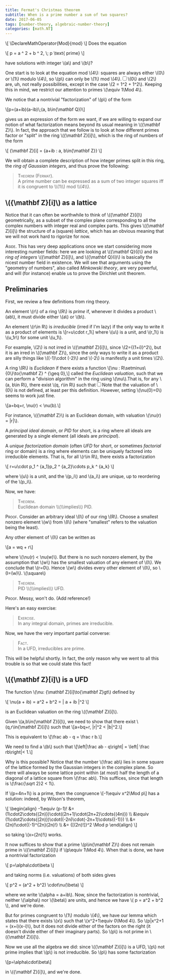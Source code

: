 ```yaml
---
title: Fermat's Christmas theorem
subtitle: When is a prime number a sum of two squares?
date: 2017-06-05
tags: [number-theory, algebraic-number-theory]
categories: [math.NT]
---
```

\\[ \\DeclareMathOperator{Mod}{mod} \\]
Does the equation

\\[ p = a ^ 2 + b ^ 2, \\; p \\text{ prime} \\]

have solutions with integer \\(a\\) and \\(b\\)?

One start is to look at the equation mod \\(4\\): squares are always either \\(0\\) or 
\\(1\\) modulo \\(4\\), so \\(p\\) can only be \\(1\\) mod \\(4\\).<label for="sn-demo" class="margin-toggle sidenote-number"></label><input type="checkbox" id="sn-demo" class="margin-toggle"/><span class=sidenote>\\(0\\) and \\(2\\) are, uh, not really possibilities, except in the case \\(2 = 1^2 + 1^2\\).</span> Keeping this in mind, we restrict our attention to primes \\(\\equiv 1\\Mod 4\\).

We notice that a nontrivial "factorization" of \\(p\\) of the form

\\[p=(a+ib)(a-ib)\\;(a, b\\in{\\mathbf Q})\\]

gives us an expression of the form we want, if we are willing to expand our
notion of what factorization means beyond its usual meaning in \\({\\mathbf Z}\\).
In fact, the approach that we follow
is to look at how different primes factor or "split" in the ring \\({\\mathbf Z}[i]\\),
which is the ring of numbers of the form

\\[ {\\mathbf Z}[i] = \{a+ib : a, b\\in{\\mathbf Z}\} \\]

We will obtain a complete description of how integer primes split in this ring, the
*ring of Gaussian integers*, and thus prove the following:

<blockquote>
<span style="font-variant:small-caps">Theorem (Fermat).</span><br>
A prime number can be expressed as a sum of two integer squares iff it is congruent to \\(1\\) mod \\(4\\).
</blockquote>

## \\({\\mathbf Z}[i]\\) as a lattice

Notice that it can often be worthwhile to think of \\({\\mathbf Z}[i]\\) geometrically, as a
subset of the complex plane corresponding to all the complex numbers with
integer real and complex parts. This gives \\({\\mathbf Z}[i]\\) the structure of a (square)
*lattice*, which has an obvious meaning that we will not work hard to
rigorize for now. <!-- Low-effort picture: -->

<!-- \\begin{tikzpicture} -->
<!-- \\begin{scope} -->
<!-- \\clip (-5,-5) rectangle (4cm,4cm); % Clips the picture... -->
<!-- \\draw[style=help lines,dashed] (-14,-14) grid[step=2cm] (14,14); % Draws a grid in the new coordinates. -->
<!-- \\foreach \\x in {-7,-6,...,7}{                           % Two indices running over each -->
<!--     \\foreach \\y in {-7,-6,...,7}{                       % node on the grid we have drawn -->
<!--     \\node[draw,circle,inner sep=2pt,fill] at (2*\\x,2*\\y) {}; % Places a dot at those points -->
<!--     } -->
<!-- } -->
<!-- \\end{scope} -->
<!-- \\end{tikzpicture} -->

<span style="font-variant:small-caps;">Aside</span>. This has very deep applications once we start considering more interesting number fields:
here we are looking at \\({\\mathbf Q}(i)\\) and its *ring of integers* \\({\\mathbf Z}[i]\\), and
\\({\\mathbf Q}(i)\\) is basically the nicest number field in existence. We will see that
arguments using the "geometry of numbers", also called *Minkowski theory*, are very powerful, and will (for instance) enable us to prove the
Dirichlet unit theorem.

## Preliminaries

First, we review a few definitions from ring theory.

<!-- \\begin{defn} -->
  An element \\(r\\) of a ring \\(R\\) is *prime* if, whenever it divides a
  product \\(ab\\), it must divide either \\(a\\) or \\(b\\).
<!-- \\end{defn} -->

<!-- \\begin{defn} -->
  An element \\(r\\in R\\) is *irreducible* (irred if I'm lazy) if the only
  way to write it as a product of elements is
  \\[r=u\\cdot r_1\\]
  where \\(u\\) is a unit, and \\(r_1\\) is \\(u_1r\\) for some unit \\(u_1\\).
<!-- \\end{defn} -->

For example, \\(2\\) is not irred in \\({\\mathbf Z}[i]\\), since \\(2={(1+i)}^2\\), but it is an irred
in \\({\\mathbf Z}\\), since the only ways to write it as a product are silly things like
\\((-1)\\cdot (-2)\\) and \\(-2\\) is manifestly a unit times \\(2\\).

A ring \\(R\\) is *Euclidean* if there exists a function \\[\\nu : R\\setminus\\{0\\}\\to{\\mathbf Z} ^ {\\geq 0},\\] called the
*Euclidean valuation*, such that we can perform a "division algorithm" in
the ring using \\(\\nu\\).That is, for any \\(a, b\\in R\\), there exist \\(q, r\\in R\\) such that<label for="sn-demo" class="margin-toggle sidenote-number"></label><input type="checkbox" id="sn-demo" class="margin-toggle"/><span class=sidenote>Note that the valuation of \\(0\\) is not defined, at least per this definition. However, setting \\(\\nu(0)=0\\) seems to work just fine.</span>


\\[a=bq+r, \\nu(r) < \\nu(b).\\]

For instance, \\({\\mathbf Z}\\) is an Euclidean domain, with valuation \\(\\nu(r) = |r|\\).

A *principal ideal domain*, or *PID* for short, is a ring where
all ideals are generated by a single element (all ideals are *principal*).


A *unique factorization domain* (often *UFD* for short, or sometimes
*factorial* ring or domain) is a ring where elements can be uniquely
factored into irreducible elements. That is, for all \\(r\\in R\\), there exists a
factorization

\\[ r=u\\cdot p_1 ^ {a_1}p_2 ^ {a_2}\\cdots p_k ^ {a_k} \\]

where \\(u\\) is a unit, and the \\(p_i\\) and \\(a_i\\) are unique, up to reordering of
the \\(p_i\\).

Now, we have:

<blockquote>
<span style="font-variant:small-caps">Theorem</span>.<br>
Euclidean domain \\(\\implies\\) PID.
</blockquote>

<span style="font-variant:small-caps">Proof</span>.
Consider an arbitrary ideal \\(I\\) of our ring \\(R\\). Choose a smallest nonzero
element \\(w\\) from \\(I\\) (where "smallest" refers to the valuation being the least).

Any other element of \\(I\\) can be written as

\\[a = wq + r\\]

where \\(\\nu(r) < \\nu(w)\\). But there is no such nonzero element, by the
assumption that \\(w\\) has the smallest valuation of any element of \\(I\\). We
conclude that \\(r=0\\).
Hence \\(w\\) divides every other element of \\(I\\), so \\(I=(w)\\). \\(\\square\\)

<blockquote>
<span style="font-variant:small-caps">Theorem</span>.<br>
PID \\(\\implies\\) UFD.
</blockquote>

<span style="font-variant:small-caps">Proof</span>.
Messy, won't do. (Add reference!)

Here's an easy exercise:

<blockquote>
<span style="font-variant:small-caps">Exercise</span>.<br>
In any integral domain, primes are irreducible.
</blockquote>

Now, we have the very important partial converse:

<blockquote>
<span style="font-variant:small-caps">Fact</span>.<br>
In a UFD, irreducibles are prime.
</blockquote>

This will be helpful shortly. In fact, the only reason why we went to all this
trouble is so that we could state this fact!

## \\({\\mathbf Z}[i]\\) is a UFD

The function \\(\\nu: {\\mathbf Z}[i]\\to{\\mathbf Z}gt\\) defined by

\\[ \\nu(a + ib) = a^2 + b^2 = | a + ib |^2 \\]

is an Euclidean valuation on the ring \\({\\mathbf Z}[i]\\).

Given \\(a,b\\in{\\mathbf Z}[i]\\), we need to show that there exist \\(q,r\\in{\\mathbf Z}[i]\\) such that
\\[a=bq+r, |r|^2 < |b|^2.\\] 

This is equivalent to
\\[\\frac ab - q = \\frac r b.\\] 

We need to find a \\(b\\) such that
\\[\\left|\\frac ab - q\\right| = \\left| \\frac rb\\right|< 1.\\]

Why is this possible? Notice that the number \\(\\frac ab\\) lies in some square
of the lattice formed by the Gaussian integers in the complex plane. So there
will always be some lattice point within (at most) half the length of a
diagonal of a lattice square from \\(\\frac ab\\). This suffices, since that length
is \\(\\frac{\\sqrt 2}2 < 1\\).

If \\(p=4n+1\\) is a prime, then the congruence \\[-1\\equiv x^2\\Mod p\\] has a solution: 
indeed, by Wilson's theorem,

\\[
  \\begin{align}
    -1\\equiv (p-1)! &= (1\\cdot2\\cdots{(2n)})\\cdot((2n+1)\\cdot(2n+2)\\cdots{(4n)}) \\\\
                     &\\equiv (1\\cdot2\\cdots{(2n)})\\cdot((-2n)\\cdot(-2n+1)\\cdots{(-1)}) \\\\
                     &= (2n)!\\cdot{(-1)^{2n}(2n)!} \\\\
                     &= {[(2n)!]}^2 \\Mod p
  \\end{align}
\\]

so taking \\(x=(2n)!\\) works.

It now suffices to show that a prime \\(p\\in{\\mathbf Z}\\) does not remain prime in \\({\\mathbf Z}[i]\\) if
\\(p\\equiv 1\\Mod 4\\).
When that is done, we have a nontrivial factorization

\\[ p=\\alpha\\cdot\\beta \\]

and taking norms (i.e. valuations) of both sides gives

\\[ p^2 = (a^2 + b^2) \\cdot\\nu(\\beta) \\]

where we write \\(\\alpha = a+ib\\). Now, since the factorization is nontrivial,
neither \\(\\alpha\\) nor \\(\\beta\\) are units, and hence we have \\( p = a^2 + b^2 \\), and we're done.

But for primes congruent to \\(1\\) modulo \\(4\\), we have our lemma which
states that there exists \\(x\\) such that \\(x^2+1\\equiv 0\\Mod 4\\). So
\\(p|x^2+1 = (x+i)(x-i)\\), but it does not divide either of the factors on the
right (it doesn't divide either of their imaginary parts).
So \\(p\\) is not prime in \\({\\mathbf Z}[i]\\).

Now we use all the algebra we did: since \\({\\mathbf Z}[i]\\) is a UFD, \\(p\\) not prime
implies that \\(p\\) is not irreducible. So \\(p\\) has some factorization

\\[p=\\alpha\\cdot\\beta\\]

in \\({\\mathbf Z}[i]\\), and we're done.
